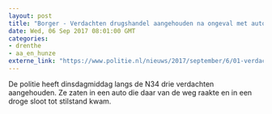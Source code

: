 ```yaml
---
layout: post
title: "Borger - Verdachten drugshandel aangehouden na ongeval met auto"
date: Wed, 06 Sep 2017 08:01:00 GMT
categories: 
- drenthe 
- aa_en_hunze 
externe_link: "https://www.politie.nl/nieuws/2017/september/6/01-verdachten-drugshandel-aangehouden-na-ongeval-met-auto.html"
---
```


De politie heeft dinsdagmiddag langs de N34 drie verdachten aangehouden. Ze zaten in een auto die daar van de weg raakte en in een droge sloot tot stilstand kwam.
